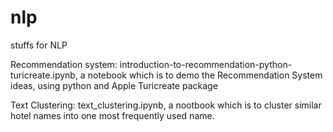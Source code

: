 # nlp
stuffs for NLP

Recommendation system:
	introduction-to-recommendation-python-turicreate.ipynb, a notebook which is to demo the Recommendation System ideas, using python and Apple Turicreate package

Text Clustering:
	text_clustering.ipynb, a nootbook which is to cluster similar hotel names into one most frequently used name.
